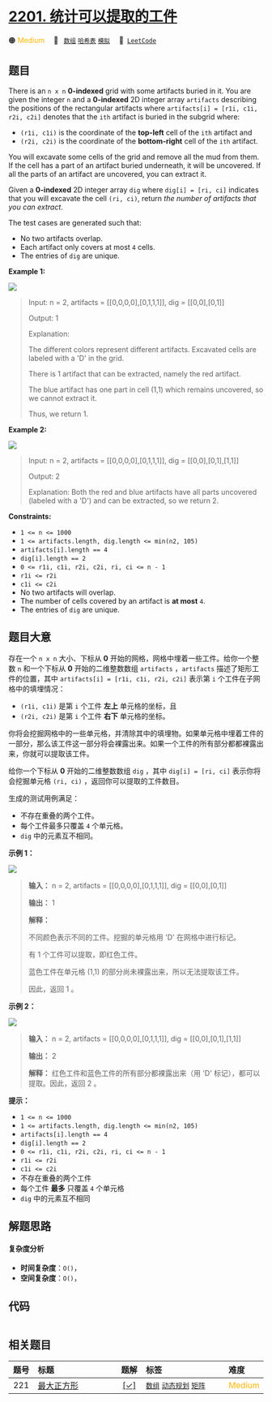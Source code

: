 # [2201. 统计可以提取的工件](https://leetcode.com/problems/count-artifacts-that-can-be-extracted)

🟠 <font color=#ffb800>Medium</font>&emsp; 🔖&ensp; [`数组`](/tag/array.md) [`哈希表`](/tag/hash-table.md) [`模拟`](/tag/simulation.md)&emsp; 🔗&ensp;[`LeetCode`](https://leetcode.com/problems/count-artifacts-that-can-be-extracted)

## 题目

There is an `n x n` **0-indexed** grid with some artifacts buried in it. You
are given the integer `n` and a **0-indexed** 2D integer array `artifacts`
describing the positions of the rectangular artifacts where `artifacts[i] =
[r1i, c1i, r2i, c2i]` denotes that the `ith` artifact is buried in the subgrid
where:

  * `(r1i, c1i)` is the coordinate of the **top-left** cell of the `ith` artifact and
  * `(r2i, c2i)` is the coordinate of the **bottom-right** cell of the `ith` artifact.

You will excavate some cells of the grid and remove all the mud from them. If
the cell has a part of an artifact buried underneath, it will be uncovered. If
all the parts of an artifact are uncovered, you can extract it.

Given a **0-indexed** 2D integer array `dig` where `dig[i] = [ri, ci]`
indicates that you will excavate the cell `(ri, ci)`, return _the number of
artifacts that you can extract_.

The test cases are generated such that:

  * No two artifacts overlap.
  * Each artifact only covers at most `4` cells.
  * The entries of `dig` are unique.



**Example 1:**

![](https://assets.leetcode.com/uploads/2019/09/16/untitled-diagram.jpg)

> Input: n = 2, artifacts = [[0,0,0,0],[0,1,1,1]], dig = [[0,0],[0,1]]
> 
> Output: 1
> 
> Explanation: 
> 
> The different colors represent different artifacts. Excavated cells are labeled with a 'D' in the grid.
> 
> There is 1 artifact that can be extracted, namely the red artifact.
> 
> The blue artifact has one part in cell (1,1) which remains uncovered, so we cannot extract it.
> 
> Thus, we return 1.

**Example 2:**

![](https://assets.leetcode.com/uploads/2019/09/16/untitled-diagram-1.jpg)

> Input: n = 2, artifacts = [[0,0,0,0],[0,1,1,1]], dig = [[0,0],[0,1],[1,1]]
> 
> Output: 2
> 
> Explanation: Both the red and blue artifacts have all parts uncovered (labeled with a 'D') and can be extracted, so we return 2. 

**Constraints:**

  * `1 <= n <= 1000`
  * `1 <= artifacts.length, dig.length <= min(n2, 105)`
  * `artifacts[i].length == 4`
  * `dig[i].length == 2`
  * `0 <= r1i, c1i, r2i, c2i, ri, ci <= n - 1`
  * `r1i <= r2i`
  * `c1i <= c2i`
  * No two artifacts will overlap.
  * The number of cells covered by an artifact is **at most** `4`.
  * The entries of `dig` are unique.


## 题目大意

存在一个 `n x n` 大小、下标从 **0** 开始的网格，网格中埋着一些工件。给你一个整数 `n` 和一个下标从 **0** 开始的二维整数数组
`artifacts` ，`artifacts` 描述了矩形工件的位置，其中 `artifacts[i] = [r1i, c1i, r2i, c2i]`
表示第 `i` 个工件在子网格中的填埋情况：

  * `(r1i, c1i)` 是第 `i` 个工件 **左上** 单元格的坐标，且
  * `(r2i, c2i)` 是第 `i` 个工件 **右下** 单元格的坐标。

你将会挖掘网格中的一些单元格，并清除其中的填埋物。如果单元格中埋着工件的一部分，那么该工件这一部分将会裸露出来。如果一个工件的所有部分都都裸露出来，你就可以提取该工件。

给你一个下标从 **0** 开始的二维整数数组 `dig` ，其中 `dig[i] = [ri, ci]` 表示你将会挖掘单元格 `(ri, ci)`
，返回你可以提取的工件数目。

生成的测试用例满足：

  * 不存在重叠的两个工件。
  * 每个工件最多只覆盖 `4` 个单元格。
  * `dig` 中的元素互不相同。



**示例 1：**

![](https://assets.leetcode.com/uploads/2019/09/16/untitled-diagram.jpg)

> 
> 
> 
> 
> 
> **输入：** n = 2, artifacts = [[0,0,0,0],[0,1,1,1]], dig = [[0,0],[0,1]]
> 
> **输出：** 1
> 
> **解释：** 
> 
> 不同颜色表示不同的工件。挖掘的单元格用 'D' 在网格中进行标记。
> 
> 有 1 个工件可以提取，即红色工件。
> 
> 蓝色工件在单元格 (1,1) 的部分尚未裸露出来，所以无法提取该工件。
> 
> 因此，返回 1 。
> 
> 

**示例 2：**

![](https://assets.leetcode.com/uploads/2019/09/16/untitled-diagram-1.jpg)

> 
> 
> 
> 
> 
> **输入：** n = 2, artifacts = [[0,0,0,0],[0,1,1,1]], dig = [[0,0],[0,1],[1,1]]
> 
> **输出：** 2
> 
> **解释：** 红色工件和蓝色工件的所有部分都裸露出来（用 'D' 标记），都可以提取。因此，返回 2 。 
> 
> 



**提示：**

  * `1 <= n <= 1000`
  * `1 <= artifacts.length, dig.length <= min(n2, 105)`
  * `artifacts[i].length == 4`
  * `dig[i].length == 2`
  * `0 <= r1i, c1i, r2i, c2i, ri, ci <= n - 1`
  * `r1i <= r2i`
  * `c1i <= c2i`
  * 不存在重叠的两个工件
  * 每个工件 **最多** 只覆盖 `4` 个单元格
  * `dig` 中的元素互不相同


## 解题思路

#### 复杂度分析

- **时间复杂度**：`O()`，
- **空间复杂度**：`O()`，

## 代码

```javascript

```

## 相关题目

<!-- prettier-ignore -->
| 题号 | 标题 | 题解 | 标签 | 难度 |
| :------: | :------ | :------: | :------ | :------ |
| 221 | [最大正方形](https://leetcode.com/problems/maximal-square) | [[✓]](/problem/0221.md) |  [`数组`](/tag/array.md) [`动态规划`](/tag/dynamic-programming.md) [`矩阵`](/tag/matrix.md) | <font color=#ffb800>Medium</font> |

<style>
.blue {
    background-color: #096dd9;
    padding: 0.25rem 0.5rem;
    margin: 0;
    font-size: 0.85em;
    border-radius: 3px;
    color: white;
    font-weight: 500;
}
table th:first-of-type { width: 10%; }
table th:nth-of-type(2) { width: 35%; }
table th:nth-of-type(3) { width: 10%; }
table th:nth-of-type(4) { width: 35%; }
table th:nth-of-type(5) { width: 10%; }
</style>
